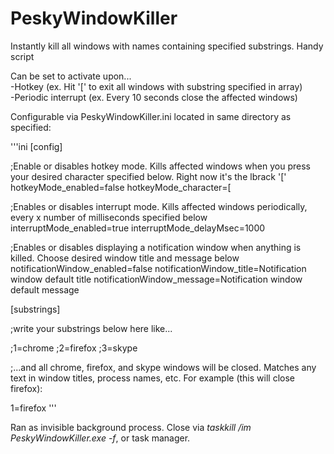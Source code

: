 # PeskyWindowKiller   
Instantly kill all windows with names containing specified substrings.  Handy script   
   
Can be set to activate upon...   
-Hotkey (ex. Hit '[' to exit all windows with substring specified in array)   
-Periodic interrupt (ex. Every 10 seconds close the affected windows)   

Configurable via PeskyWindowKiller.ini located in same directory as specified:

'''ini
[config]

;Enable or disables hotkey mode.  Kills affected windows when you press your desired character specified below.  Right now it's the lbrack '['
hotkeyMode_enabled=false
hotkeyMode_character=[

;Enables or disables interrupt mode.  Kills affected windows periodically, every x number of milliseconds specified below
interruptMode_enabled=true
interruptMode_delayMsec=1000

;Enables or disables displaying a notification window when anything is killed.  Choose desired window title and message below
notificationWindow_enabled=false
notificationWindow_title=Notification window default title
notificationWindow_message=Notification window default message


[substrings]

;write your substrings below here like...

;1=chrome
;2=firefox
;3=skype

;...and all chrome, firefox, and skype windows will be closed.  Matches any text in window titles, process names, etc.  For example (this will close firefox):

1=firefox
'''

Ran as invisible background process.  Close via *taskkill /im PeskyWindowKiller.exe -f*, or task manager.